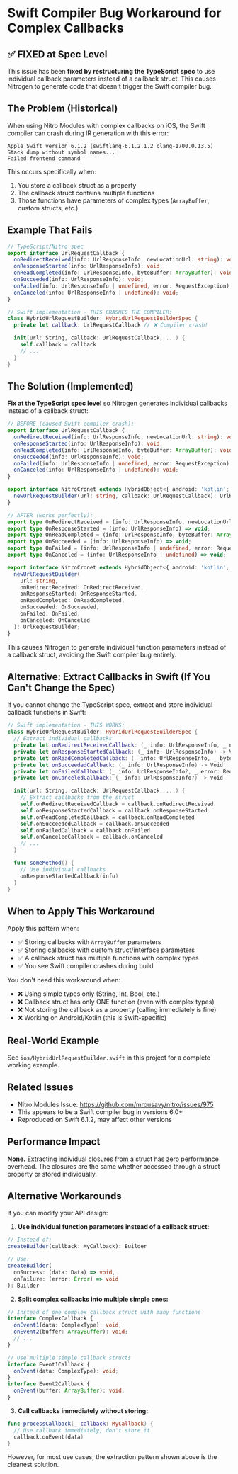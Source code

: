 # Swift Compiler Bug Workaround for Complex Callbacks

## ✅ FIXED at Spec Level

This issue has been **fixed by restructuring the TypeScript spec** to use individual callback parameters instead of a callback struct. This causes Nitrogen to generate code that doesn't trigger the Swift compiler bug.

## The Problem (Historical)

When using Nitro Modules with complex callbacks on iOS, the Swift compiler can crash during IR generation with this error:

```
Apple Swift version 6.1.2 (swiftlang-6.1.2.1.2 clang-1700.0.13.5)
Stack dump without symbol names...
Failed frontend command
```

This occurs specifically when:

1. You store a callback struct as a property
2. The callback struct contains multiple functions
3. Those functions have parameters of complex types (`ArrayBuffer`, custom structs, etc.)

## Example That Fails

```typescript
// TypeScript/Nitro spec
export interface UrlRequestCallback {
  onRedirectReceived(info: UrlResponseInfo, newLocationUrl: string): void;
  onResponseStarted(info: UrlResponseInfo): void;
  onReadCompleted(info: UrlResponseInfo, byteBuffer: ArrayBuffer): void; // ← ArrayBuffer causes issue
  onSucceeded(info: UrlResponseInfo): void;
  onFailed(info: UrlResponseInfo | undefined, error: RequestException): void;
  onCanceled(info: UrlResponseInfo | undefined): void;
}
```

```swift
// Swift implementation - THIS CRASHES THE COMPILER:
class HybridUrlRequestBuilder: HybridUrlRequestBuilderSpec {
  private let callback: UrlRequestCallback // ❌ Compiler crash!

  init(url: String, callback: UrlRequestCallback, ...) {
    self.callback = callback
    // ...
  }
}
```

## The Solution (Implemented)

**Fix at the TypeScript spec level** so Nitrogen generates individual callbacks instead of a callback struct:

```typescript
// BEFORE (caused Swift compiler crash):
export interface UrlRequestCallback {
  onRedirectReceived(info: UrlResponseInfo, newLocationUrl: string): void;
  onResponseStarted(info: UrlResponseInfo): void;
  onReadCompleted(info: UrlResponseInfo, byteBuffer: ArrayBuffer): void;
  onSucceeded(info: UrlResponseInfo): void;
  onFailed(info: UrlResponseInfo | undefined, error: RequestException): void;
  onCanceled(info: UrlResponseInfo | undefined): void;
}

export interface NitroCronet extends HybridObject<{ android: 'kotlin'; ios: 'swift' }> {
  newUrlRequestBuilder(url: string, callback: UrlRequestCallback): UrlRequestBuilder;
}

// AFTER (works perfectly):
export type OnRedirectReceived = (info: UrlResponseInfo, newLocationUrl: string) => void;
export type OnResponseStarted = (info: UrlResponseInfo) => void;
export type OnReadCompleted = (info: UrlResponseInfo, byteBuffer: ArrayBuffer) => void;
export type OnSucceeded = (info: UrlResponseInfo) => void;
export type OnFailed = (info: UrlResponseInfo | undefined, error: RequestException) => void;
export type OnCanceled = (info: UrlResponseInfo | undefined) => void;

export interface NitroCronet extends HybridObject<{ android: 'kotlin'; ios: 'swift' }> {
  newUrlRequestBuilder(
    url: string,
    onRedirectReceived: OnRedirectReceived,
    onResponseStarted: OnResponseStarted,
    onReadCompleted: OnReadCompleted,
    onSucceeded: OnSucceeded,
    onFailed: OnFailed,
    onCanceled: OnCanceled
  ): UrlRequestBuilder;
}
```

This causes Nitrogen to generate individual function parameters instead of a callback struct, avoiding the Swift compiler bug entirely.

## Alternative: Extract Callbacks in Swift (If You Can't Change the Spec)

If you cannot change the TypeScript spec, extract and store individual callback functions in Swift:

```swift
// Swift implementation - THIS WORKS:
class HybridUrlRequestBuilder: HybridUrlRequestBuilderSpec {
  // Extract individual callbacks
  private let onRedirectReceivedCallback: (_ info: UrlResponseInfo, _ newLocationUrl: String) -> Void
  private let onResponseStartedCallback: (_ info: UrlResponseInfo) -> Void
  private let onReadCompletedCallback: (_ info: UrlResponseInfo, _ byteBuffer: ArrayBuffer) -> Void
  private let onSucceededCallback: (_ info: UrlResponseInfo) -> Void
  private let onFailedCallback: (_ info: UrlResponseInfo?, _ error: RequestException) -> Void
  private let onCanceledCallback: (_ info: UrlResponseInfo?) -> Void

  init(url: String, callback: UrlRequestCallback, ...) {
    // Extract callbacks from the struct
    self.onRedirectReceivedCallback = callback.onRedirectReceived
    self.onResponseStartedCallback = callback.onResponseStarted
    self.onReadCompletedCallback = callback.onReadCompleted
    self.onSucceededCallback = callback.onSucceeded
    self.onFailedCallback = callback.onFailed
    self.onCanceledCallback = callback.onCanceled
    // ...
  }

  func someMethod() {
    // Use individual callbacks
    onResponseStartedCallback(info)
  }
}
```

## When to Apply This Workaround

Apply this pattern when:

- ✅ Storing callbacks with `ArrayBuffer` parameters
- ✅ Storing callbacks with custom struct/interface parameters
- ✅ A callback struct has multiple functions with complex types
- ✅ You see Swift compiler crashes during build

You don't need this workaround when:

- ❌ Using simple types only (String, Int, Bool, etc.)
- ❌ Callback struct has only ONE function (even with complex types)
- ❌ Not storing the callback as a property (calling immediately is fine)
- ❌ Working on Android/Kotlin (this is Swift-specific)

## Real-World Example

See `ios/HybridUrlRequestBuilder.swift` in this project for a complete working example.

## Related Issues

- Nitro Modules Issue: https://github.com/mrousavy/nitro/issues/975
- This appears to be a Swift compiler bug in versions 6.0+
- Reproduced on Swift 6.1.2, may affect other versions

## Performance Impact

**None.** Extracting individual closures from a struct has zero performance overhead. The closures are the same whether accessed through a struct property or stored individually.

## Alternative Workarounds

If you can modify your API design:

1. **Use individual function parameters instead of a callback struct:**

```typescript
// Instead of:
createBuilder(callback: MyCallback): Builder

// Use:
createBuilder(
  onSuccess: (data: Data) => void,
  onFailure: (error: Error) => void
): Builder
```

2. **Split complex callbacks into multiple simple ones:**

```typescript
// Instead of one complex callback struct with many functions
interface ComplexCallback {
  onEvent1(data: ComplexType): void;
  onEvent2(buffer: ArrayBuffer): void;
  // ...
}

// Use multiple simple callback structs
interface Event1Callback {
  onEvent(data: ComplexType): void;
}
interface Event2Callback {
  onEvent(buffer: ArrayBuffer): void;
}
```

3. **Call callbacks immediately without storing:**

```swift
func processCallback(_ callback: MyCallback) {
  // Use callback immediately, don't store it
  callback.onEvent(data)
}
```

However, for most use cases, the extraction pattern shown above is the cleanest solution.
